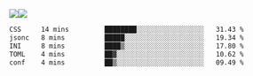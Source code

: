 <div style="display: flex; flex-direction: row;">
<img style="height: auto; width: auto;" class="img" src="https://raw.githubusercontent.com/blazepp/github-stats/master/generated/overview.svg#gh-dark-mode-only" />
<img style="height: auto; width: auto;" class="img" src="https://raw.githubusercontent.com/blazepp/github-stats/master/generated/languages.svg#gh-dark-mode-only" />
</div>

<div style="display: flex; flex-direction: row;">
<!--START_SECTION:waka-->

```txt
CSS     14 mins         ████████░░░░░░░░░░░░░░░░░   31.43 %
jsonc   8 mins          █████░░░░░░░░░░░░░░░░░░░░   19.34 %
INI     8 mins          ████▒░░░░░░░░░░░░░░░░░░░░   17.80 %
TOML    4 mins          ██▓░░░░░░░░░░░░░░░░░░░░░░   10.62 %
conf    4 mins          ██▒░░░░░░░░░░░░░░░░░░░░░░   09.49 %
```

<!--END_SECTION:waka-->
</div>

